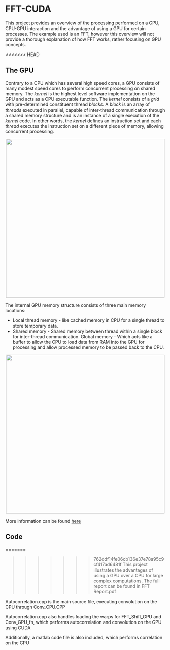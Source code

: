 # FFT-CUDA
This project provides an overview of the processing performed on a GPU, CPU-GPU interaction and the advantage of using a GPU for certain processes. The example used is an FFT, however this overview will not provide a thorough explanation of how FFT works, rather focusing on GPU concepts.

<<<<<<< HEAD
## The GPU
Contrary to a CPU which has several high speed cores, a GPU consists of many modest speed cores to perform concurrent processing on shared memory. The *kernel* is the highest level software implementation on the GPU and acts as a CPU executable function. The *kernel* consists of a *grid* with pre-determined constituent thread *blocks*. A *block* is an array of *threads* executed in parallel, capable of inter-thread communication through a shared memory structure and is an instance of a single execution of the *kernel* code. In other words, the *kernel* defines an instruction set and each *thread* executes the instruction set on a different piece of memory, allowing concurrent processing.

<p align="center">
<img src="https://github.com/IanGlass/FFT-CUDA-Matlab/blob/master/GPU-Structure.jpg" width="500">
</p>

The internal GPU memory structure consists of three main memory locations:
* Local thread memory - like cached memory in CPU for a single thread to store temporary data.
* Shared memory - Shared memory between thread within a single block for inter-thread communication.
Global memory - Which acts like a buffer to allow the CPU to load data from RAM into the GPU for processing and allow processed memory to be passed back to the CPU.

<p align="center">
<img src="https://github.com/IanGlass/FFT-CUDA-Matlab/blob/master/GPU-Memory.jpg" width="500">
</p>

More information can be found [here](https://www.arc.vt.edu/resources/software/cuda/)

## Code

=======
>>>>>>> 762ddf14fe06cb136e37e78a95c9cf417ad6481f
This project illustrates the advantages of using a GPU over a CPU for large complex computations.
The full report can be found in FFT Report.pdf

Autocorrelation.cpp is the main source file, executing convolution on the CPU through Conv_CPU.CPP

Autocorrelation.cpp also handles loading the warps for FFT_Shift_GPU and Conv_GPU_fn, which performs autocorrelation and convolution on the GPU using CUDA

Additionally, a matlab code file is also included, which performs correlation on the CPU
